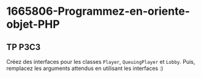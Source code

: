 # 1665806-Programmez-en-oriente-objet-PHP

## TP P3C3

Créez des interfaces pour les classes `Player`, `QueuingPlayer` et `Lobby`.
Puis, remplacez les arguments attendus en utilisant les interfaces :)
